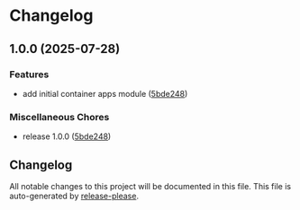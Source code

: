 # Changelog

## 1.0.0 (2025-07-28)


### Features

* add initial container apps  module ([5bde248](https://github.com/CloudAstro/terraform-azurerm-container-apps/commit/5bde2481d1846b7ac88754f15b3f8b22ebb5111a))


### Miscellaneous Chores

* release 1.0.0 ([5bde248](https://github.com/CloudAstro/terraform-azurerm-container-apps/commit/5bde2481d1846b7ac88754f15b3f8b22ebb5111a))

## Changelog

All notable changes to this project will be documented in this file.
This file is auto-generated by [release-please](https://github.com/googleapis/release-please).
